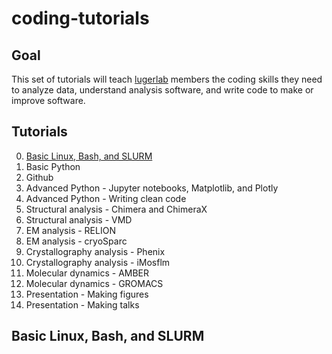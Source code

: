 # coding-tutorials
## Goal
This set of tutorials will teach [lugerlab](https://lugerlab.org/) members the coding skills they need to analyze data, understand analysis software, and write code to make or improve software.
## Tutorials
0. [Basic Linux, Bash, and SLURM](https://github.com/Luger-Lab/coding-tutorials/#basic-linux-bash-and-slurm)
0. Basic Python
0. Github
0. Advanced Python - Jupyter notebooks, Matplotlib, and Plotly
0. Advanced Python - Writing clean code
0. Structural analysis - Chimera and ChimeraX
0. Structural analysis - VMD
0. EM analysis - RELION
0. EM analysis - cryoSparc
0. Crystallography analysis - Phenix
0. Crystallography analysis - iMosflm
0. Molecular dynamics - AMBER
0. Molecular dynamics - GROMACS
0. Presentation - Making figures
0. Presentation - Making talks

## Basic Linux, Bash, and SLURM
